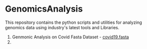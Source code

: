 # GenomicsAnalysis
This repository contains the python scripts and utilities for analyzing genomics data using industry's latest tools and Libraries.


1. Genmonic Analysis on Covid Fasta Dataset - [covid19.fasta](src%2Fresources%2Fcovid19.fasta)
2. 